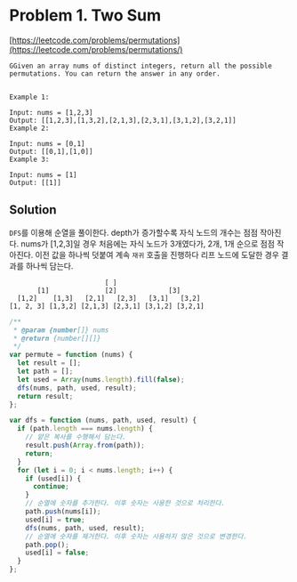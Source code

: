 # Problem 1. Two Sum

[https://leetcode.com/problems/permutations](https://leetcode.com/problems/permutations/)

```
GGiven an array nums of distinct integers, return all the possible permutations. You can return the answer in any order.


Example 1:

Input: nums = [1,2,3]
Output: [[1,2,3],[1,3,2],[2,1,3],[2,3,1],[3,1,2],[3,2,1]]
Example 2:

Input: nums = [0,1]
Output: [[0,1],[1,0]]
Example 3:

Input: nums = [1]
Output: [[1]]
```

## Solution

`DFS`를 이용해 순열을 풀이한다. depth가 증가할수록 자식 노드의 개수는 점점 작아진다. nums가 [1,2,3]일 경우 처음에는 자식 노드가 3개였다가, 2개, 1개 순으로 점점 작아진다. 이전 값을 하나씩 덧붙여 계속 `재귀` 호출을 진행하다 리프 노드에 도달한 경우 결과를 하나씩 담는다.

```
                        [ ]
       [1]              [2]             [3]
  [1,2]    [1,3]   [2,1]   [2,3]   [3,1]   [3,2]
[1, 2, 3] [1,3,2] [2,1,3] [2,3,1] [3,1,2] [3,2,1]
```

```js
/**
 * @param {number[]} nums
 * @return {number[][]}
 */
var permute = function (nums) {
  let result = [];
  let path = [];
  let used = Array(nums.length).fill(false);
  dfs(nums, path, used, result);
  return result;
};

var dfs = function (nums, path, used, result) {
  if (path.length === nums.length) {
    // 얕은 복사를 수행해서 담는다.
    result.push(Array.from(path));
    return;
  }
  for (let i = 0; i < nums.length; i++) {
    if (used[i]) {
      continue;
    }
    // 순열에 숫자를 추가한다. 이후 숫자는 사용한 것으로 처리한다.
    path.push(nums[i]);
    used[i] = true;
    dfs(nums, path, used, result);
    // 순열에 숫자를 제거한다. 이후 숫자는 사용하지 않은 것으로 변경한다.
    path.pop();
    used[i] = false;
  }
};
```
